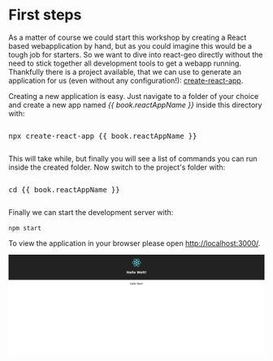 # First steps

As a matter of course we could start this workshop by creating a React based
webapplication by hand, but as you could imagine this would be a tough job for
starters. So we want to dive into react-geo directly without the need to stick
together all development tools to get a webapp running. Thankfully there is a
project available, that we can use to generate an application for us (even without
any configuration!): [create-react-app](https://github.com/facebook/create-react-app).

Creating a new application is easy. Just navigate to a folder of your choice and
create a new app named *{{ book.reactAppName }}* inside this directory with:

<pre><xmp>npx create-react-app {{ book.reactAppName }}</xmp></pre>

This will take while, but finally you will see a list of commands you can run
inside the created folder. Now switch to the project's folder with:

<pre><xmp>cd {{ book.reactAppName }}</xmp></pre>

Finally we can start the development server with:

```
npm start
```

To view the application in your browser please open [http://localhost:3000/](http://localhost:3000/).

[![](../screenshots/hallo_welt.png)](../screenshots/hallo_welt.png)
